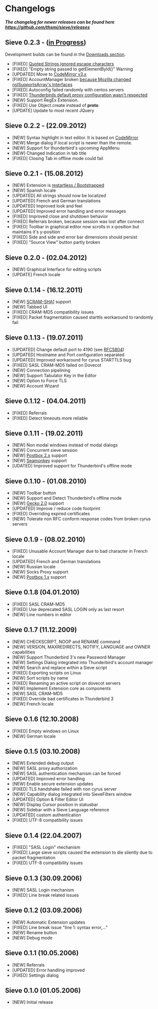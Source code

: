 # Changelogs

***The changelog for newer releases can be found here https://github.com/thsmi/sieve/releases***

## Sieve 0.2.3 - ([in Progress](https://github.com/thsmi/sieve/issues?milestone=2&state=open))
Development builds can be found in the [Downloads section](https://github.com/thsmi/sieve/blob/master/nightly/README.md). 
* [FIXED] [Quoted Strings ignored escape characters](https://github.com/thsmi/sieve/issues/8)
* [FIXED] "Empty string passed to getElementById()" Warning
* [UPDATED] Move to [CodeMirror v3.x](http://codemirror.net/) 
* [FIXED] AccountManager broken [because Mozilla changed nsISupportsArray's Interfaces](https://bugzilla.mozilla.org/show_bug.cgi?id=820377)
* [FIXED] Autoconfig failed randomly with centos servers
* [FIXED] [Thunderbirds default proxy configuration wasn't respected](https://github.com/thsmi/sieve/issues/15)
* [NEW] Support RegEx Extension.
* [FIXED] Use Object.create instead of __proto__
* [UPDATE] Update to most recent JQuery

## Sieve 0.2.2 - (22.09.2012)
* [NEW] Syntax highlight in text editor. It is based on [CodeMirror](http://www.codemirror.net)
* [NEW] Merge dialog if local script is newer than the remote.
* [NEW] Support for thunderbird's upcoming AppMenu
* [NEW] Changed indication in tab title
* [FIXED] Closing Tab in offline mode could fail

## Sieve 0.2.1 - (15.08.2012)
* [NEW] Extension is [restartless / Bootstrapped](https://developer.mozilla.org/en-US/docs/Extensions/Bootstrapped_extensions)
* [NEW] Spanish locale
* [UPDATED] All strings should now be localized
* [UPDATED] French and German translations
* [UPDATED] Improved look and feel
* [UPDATED] Improved error handling and error messages
* [FIXED] Improved close and shutdown behavior
* [FIXED] Referrals broken, because session was lost after connect
* [FIXED] Toolbar in graphical editor now scrolls in x-position but maintains it's y-position
* [FIXED] Side and side and error bar dimensions should persist
* [FIXED] "Source View" button partly broken

## Sieve 0.2.0 - (02.04.2012)
* [NEW] Graphical Interface for editing scripts
* [UPDATE] French locale

## Sieve 0.1.14 - (16.12.2011)
* [NEW] [SCRAM-SHA1](https://tools.ietf.org/html/rfc5802) support
* [NEW] Tabbed UI
* [FIXED] CRAM-MD5 compatibility issues
* [FIXED] Packet fragmentation caused starttls workaround to randomly fail

## Sieve 0.1.13 - (19.07.2011)
* [UPDATED] Change default port to 4190 (see [RFC5804](https://wiki.tools.ietf.org/html/rfc5804#section-1.8"))
* [UPDATED] Hostname and Port configuration separated
* [UPDATED] Improved workaround for cyrus STARTTLS bug
* [FIXED] SASL CRAM-MD5 failed on Dovecot
* [NEW] Connection pipelining
* [NEW] Support Tabulator Key in the Editor
* [NEW] Option to Force TLS
* [NEW] Account Wizard
  
## Sieve 0.1.12 - (04.04.2011)
* [FIXED] Referrals
* [FIXED] Detect timeouts more reliable

## Sieve 0.1.11 - (19.02.2011)
* [NEW] Non modal windows instead of modal dialogs
* [NEW] Concurrent sieve session
* [NEW] [Postbox 2.x](http://www.postbox-inc.com/) support
* [NEW] [Seamonkey](http://www.seamonkey-project.org/) support
* [UDATED] Improved support for Thunderbird's offline mode
  
## Sieve 0.1.10 - (01.08.2010)
* [NEW] Toolbar button
* [NEW] Support and Detect Thunderbird's offline mode
* [NEW] [Gecko 2.0]("https://developer.mozilla.org/en/XPCOM/XPCOM_changes_in_Gecko_2.0") support
* [UPDATED] Improve / reduce code footprint
* [FIXED] Overriding expired certificates
* [NEW] Tolerate non RFC conform response codes from broken cyrus servers
  
## Sieve 0.1.9 - (08.02.2010)
* [FIXED] Unusable Account Manager due to bad character in French locale
* [UPDATED] French and German translations
* [NEW] Russian locale
* [NEW] Socks Proxy support
* [NEW] [Postbox 1.x]("http://www.postbox-inc.com/") support
  
## Sieve 0.1.8 (04.01.2010)
* [FIXED] SASL CRAM-MD5
* [FIXED] Use deprecated SASL LOGIN only as last resort
* [NEW] Line numbers in editor
  
## Sieve 0.1.7 (11.12.2009)
* [NEW] CHECKSCRIPT, NOOP and RENAME command
* [NEW] VERSION, MAXREDIRECTS, NOTIFY, LANGUAGE and OWNER capabilities
* [NEW] Support Thunderbird 3's new Password Manager
* [NEW] Settings Dialog integrated into Thunderbird's account manager
* [NEW] Search and replace within a Sieve script
* [FIXED] Exporting scripts on Linux
* [NEW] Sort scripts by name
* [FIXED] Renaming an active script on dovecot servers
* [NEW] Implement Extension core as components   
* [NEW] SASL CRAM-MD5 
* [FIXED] Override bad certificates in Thunderbird 3 
* [NEW] French locale
  
## Sieve 0.1.6 (12.10.2008)
* [FIXED] Empty windows on Linux
* [NEW] German locale  
  
## Sieve 0.1.5 (03.10.2008)
* [NEW] Extended debug output
* [NEW] SASL proxy authorization
* [NEW] SASL authentication mechanism can be forced
* [UPDATED] Improved error handling
* [NEW] Enable secure extension updates
* [FIXED] TLS handshake failed with non cyrus server
* [NEW] Capability dialog integrated into SieveFilters window
* [UPDATED] Option &amp; Filter Editor UI
* [NEW] Display Cursor position in statusbar
* [NEW] Sidebar with a Sieve Language reference
* [UPDATED] custom authentication
* [FIXED] UTF-8 compatibility issues
 
## Sieve 0.1.4 (22.04.2007)
* [FIXED] "SASL Login" mechanism
* [FIXED] Large sieve scripts caused the extension to die silently due to packet fragmentation
* [FIXED] UTF-8 compatibility issues
 
## Sieve 0.1.3 (30.09.2006)
* [NEW] SASL Login mechanism    
* [FIXED] Line break related issues  
  
## Sieve 0.1.2 (03.09.2006)
* [NEW] Automatic Extension updates
* [FIXED] Line break issue "line 1: syntax error,..."
* [NEW] Rename button
* [NEW] Debug mode
  
## Sieve 0.1.1 (10.05.2006)
* [NEW] Referrals
* [UPDATED] Error handling improved
* [FIXED] Settings dialog
  
## Sieve 0.1.0 (01.05.2006)
* [NEW] Initial release
